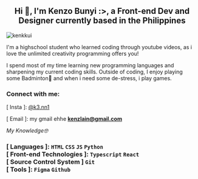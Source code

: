 <h2 align="center">Hi 👋, I'm Kenzo Bunyi :>, a Front-end Dev and Designer currently based in the Philippines</h2>
<p align="left"> <img src="https://komarev.com/ghpvc/?username=kenkkui&label=Profile%20views&color=e7b8ea&style=flat" alt="kenkkui" /> </p>
<p>I'm a highschool student who learned coding through youtube videos, as i love the unlimited creativity programming offers you!</p>
<p>I spend most of my time learning new programming languages and sharpening my current coding skills. Outside of coding, I enjoy playing some Badminton🏸 and when i need some de-stress, i play games.</p>

<h3 align="left">Connect with me:</h3>
<p align="left">
  [ Insta ]: <a href="https://www.instagram.com/k3.nn1/">@k3.nn1</a><br />
  
  [ Email ]: my gmail ehhe **kenzlain@gmail.com**
</p>

*My Knowledge🤓*
<h3 align="left" font-family="Consolas, monospace">
  
  [ Languages ]: ` HTML ` ` CSS ` ` JS ` ` Python ` <br />
  [ Front-end Technologies ]: ` Typescript ` ` React ` <br />
  [ Source Control System ] ` Git ` <br />
  [ Tools ]: ` Figma ` ` Github ` <br />
  
</h3>

